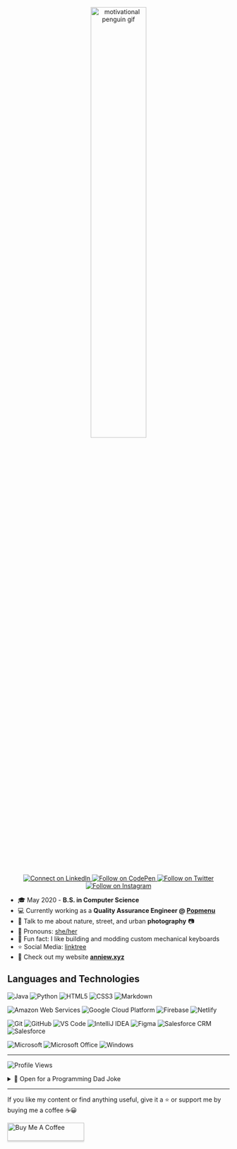 <p align="center">
  <a href="https://chibird.com/">
    <img alt="motivational penguin gif" src="https://c.tenor.com/VXaychl9j5gAAAAC/motivation-you-can-do-it.gif" width="50%" height=auto preserveAspectRatio="xMidYMid meet"/>
  </a>
</p>

<p align="center">
  <a href="https://www.linkedin.com/in/anniewu2303/"> 
    <img alt="Connect on LinkedIn" src="https://img.shields.io/badge/-LinkedIn-0077B5?style=for-the-badge&logo=Linkedin&logoColor=white" />
  </a>
  <a href="https://codepen.io/anniedotexe/"> 
    <img alt="Follow on CodePen" src="https://img.shields.io/badge/-codepen-0A0A0A?style=for-the-badge&logo=codepen&logoColor=white" />
  </a>
  <a href="https://twitter.com/anniedotexe"> 
    <img alt="Follow on Twitter" src="https://img.shields.io/badge/-Twitter-1DA1F2?style=for-the-badge&logo=Twitter&logoColor=white" />
  </a>
  <a href="https://www.instagram.com/anniedotexe/"> 
    <img alt="Follow on Instagram" src="https://img.shields.io/badge/-Instagram-E4405F?style=for-the-badge&logo=instagram&logoColor=white" />
  </a>
</p>

- 🎓 May 2020 - **B.S. in Computer Science**
- 💻 Currently working as a **Quality Assurance Engineer @ [Popmenu](https://get.popmenu.com/)**
- 💬 Talk to me about nature, street, and urban **photography** 📷
- 👑 Pronouns: [she/her](https://www.mypronouns.org/she-her)
- 🎲 Fun fact: I like building and modding custom mechanical keyboards 
- ⭐ Social Media: [linktree](https://linktr.ee/anniedotexe)
- 🌴 Check out my website **[anniew.xyz](https://anniew.xyz/)**

## Languages and Technologies

![Java](http://img.shields.io/badge/-Java-f89820?style=for-the-badge&logo=java&logoColor=ffffff)
![Python](https://img.shields.io/badge/-Python-3776AB?style=for-the-badge&logo=python&logoColor=ffffff)
![HTML5](https://img.shields.io/badge/-HTML5-E44D26?style=for-the-badge&logo=html5&logoColor=ffffff)
![CSS3](https://img.shields.io/badge/-CSS3-2965f1?style=for-the-badge&logo=css3&logoColor=ffffff)
![Markdown](https://img.shields.io/badge/-Markdown-343A40?style=for-the-badge&logo=markdown&logoColor=ffffff)

![Amazon Web Services](https://img.shields.io/badge/-AWS-FF9900?style=for-the-badge&logo=amazon-aws&logoColor=ffffff)
![Google Cloud Platform](https://img.shields.io/badge/-Google%20Cloud-232F3E?style=for-the-badge&logo=google-cloud&logoColor=ffffff)
![Firebase](https://img.shields.io/badge/-Firebase-FFA000?style=for-the-badge&logo=firebase&logoColor=ffffff)
![Netlify](https://img.shields.io/badge/-Netlify-00AD9F?style=for-the-badge&logo=netlify&logoColor=ffffff)

![Git](https://img.shields.io/badge/-Git-%23F05032?style=for-the-badge&logo=git&logoColor=ffffff)
![GitHub](https://img.shields.io/badge/-GitHub-211F1F?style=for-the-badge&logo=github&logoColor=ffffff)
![VS Code](http://img.shields.io/badge/-VS%20Code-007ACC?style=for-the-badge&logo=visual-studio-code&logoColor=ffffff)
![IntelliJ IDEA](http://img.shields.io/badge/-IntelliJ%20IDEA-0B0D0F?style=for-the-badge&logo=intellij-idea&logoColor=ffffff)
![Figma](http://img.shields.io/badge/-Figma-343A40?style=for-the-badge&logo=figma&logoColor=ffffff)
![Salesforce CRM](https://img.shields.io/badge/-Salesforce%20CRM-21A0DF?style=for-the-badge&logo=salesforce&logoColor=ffffff)
![Salesforce](https://img.shields.io/badge/-Datadog%20Synthetic%20Tests-632BA6?style=for-the-badge&logo=datadog&logoColor=ffffff)

![Microsoft](http://img.shields.io/badge/-Microsoft-0078D4?style=for-the-badge&logo=microsoft&logoColor=ffffff)
![Microsoft Office](http://img.shields.io/badge/-Microsoft%20Office-DC3E15?style=for-the-badge&logo=microsoft-office&logoColor=ffffff)
![Windows](http://img.shields.io/badge/-Windows-0078D6?style=for-the-badge&logo=windows&logoColor=ffffff)

---

![Profile Views](https://komarev.com/ghpvc/?username=anniedotexe&color=1E91D6&label=PROFILE+VIEWS)

<details>
  <summary>💙 Open for a Programming Dad Joke</summary>
  <br>
  <img alt="Programming Dad Joke Card" src="https://readme-jokes-seven.vercel.app/api" />

</details>

---

If you like my content or find anything useful, give it a :star: or support me by buying me a coffee :coffee::grinning:

<a href="https://www.buymeacoffee.com/anniedotexe" target="_blank"><img src="https://www.buymeacoffee.com/assets/img/custom_images/orange_img.png" alt="Buy Me A Coffee" style="height: 41px !important;width: 174px !important;box-shadow: 0px 3px 2px 0px rgba(190, 190, 190, 0.5) !important;-webkit-box-shadow: 0px 3px 2px 0px rgba(190, 190, 190, 0.5) !important;" ></a>
